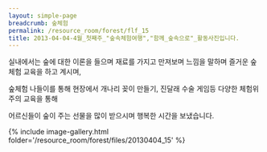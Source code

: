 ```yaml
--- 
layout: simple-page 
breadcrumb: 숲체험 
permalink: /resource_room/forest/flf_15
title: 2013-04-04-4월_첫째주_"숲속체험여행","함께_숲속으로"_활동사진입니다.
--- 
```



실내에서는 숲에 대한 이론을 들으며 재료를 가지고 만져보며 느낌을 말하며 즐거운 숲체험 교육을 하고 계시며,

숲체험 나들이를 통해 현장에서 개나리 꽂이 만들기, 진달래 수술 게임등 다양한 체험위주의 교육을 통해

어르신들이 숲이 주는 선물을 많이 받으시며 행복한 시간을 보냈습니다.


{% include image-gallery.html folder='/resource_room/forest/files/20130404_15' %}